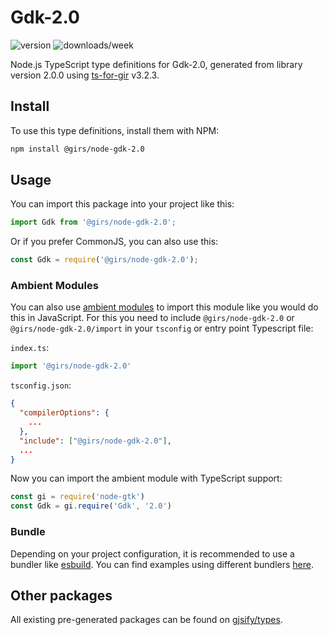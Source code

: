 
# Gdk-2.0

![version](https://img.shields.io/npm/v/@girs/node-gdk-2.0)
![downloads/week](https://img.shields.io/npm/dw/@girs/node-gdk-2.0)


Node.js TypeScript type definitions for Gdk-2.0, generated from library version 2.0.0 using [ts-for-gir](https://github.com/gjsify/ts-for-gir) v3.2.3.


## Install

To use this type definitions, install them with NPM:
```bash
npm install @girs/node-gdk-2.0
```

## Usage

You can import this package into your project like this:
```ts
import Gdk from '@girs/node-gdk-2.0';
```

Or if you prefer CommonJS, you can also use this:
```ts
const Gdk = require('@girs/node-gdk-2.0');
```

### Ambient Modules

You can also use [ambient modules](https://github.com/gjsify/ts-for-gir/tree/main/packages/cli#ambient-modules) to import this module like you would do this in JavaScript.
For this you need to include `@girs/node-gdk-2.0` or `@girs/node-gdk-2.0/import` in your `tsconfig` or entry point Typescript file:

`index.ts`:
```ts
import '@girs/node-gdk-2.0'
```

`tsconfig.json`:
```json
{
  "compilerOptions": {
    ...
  },
  "include": ["@girs/node-gdk-2.0"],
  ...
}
```

Now you can import the ambient module with TypeScript support: 

```ts
const gi = require('node-gtk')
const Gdk = gi.require('Gdk', '2.0')
```


### Bundle

Depending on your project configuration, it is recommended to use a bundler like [esbuild](https://esbuild.github.io/). You can find examples using different bundlers [here](https://github.com/gjsify/ts-for-gir/tree/main/examples).

## Other packages

All existing pre-generated packages can be found on [gjsify/types](https://github.com/gjsify/types).

